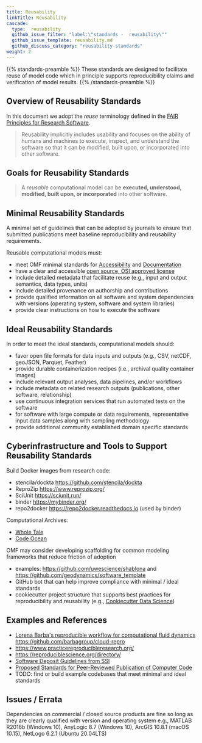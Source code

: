 ```yaml
---
title: Reusability
linkTitle: Reusability
cascade:
  type:  reusability
  github_issue_filter: "label:\"standards -  reusability\""
  github_issue_template: reusability.md
  github_discuss_category: "reusability-standards"
weight: 2
---
```


{{% standards-preamble %}}
These standards are designed to facilitate reuse of model code which in principle supports reproducibility claims and verification of model results.
{{% /standards-preamble %}}

## Overview of Reusability Standards

In this document we adopt the <em>reuse</em> terminology defined in the [FAIR Principles for Research Software](https://www.rd-alliance.org/group/fair-research-software-fair4rs-wg/outcomes/fair-principles-research-software-fair4rs). 

> Reusability implicitly includes usability and focuses on the ability of humans and machines to execute, inspect, and understand the software so that it can be modified, built upon, or incorporated into other software.

## Goals for Reusability Standards

> A <em>reusable</em> computational model can be <b>executed, understood, modified, built upon, or incorporated</b> into other software. 

## Minimal Reusability Standards 

A minimal set of guidelines that can be adopted by journals to ensure that submitted publications meet baseline reproducibility and reusability requirements. 

Reusable computational models must:

- meet OMF minimal standards for <a href='{{< relref "/standards/accessibility" >}}'>Accessibility</a> and <a href='{{< relref "/standards/documentation" >}}'>Documentation</a>
- have a clear and accessible [open source, OSI approved license](https://choosealicense.com/)
- include detailed metadata that facilitate reuse (e.g., input and output semantics, data types, units)
- include detailed provenance on authorship and contributions
- provide qualified information on all software and system dependencies with versions (operating system, software and system libraries)
- provide clear instructions on how to execute the software

## Ideal Reusability Standards

In order to meet the ideal standards, computational models should:

- favor open file formats for data inputs and outputs (e.g., CSV, netCDF, geoJSON, Parquet, Feather)
- provide durable containerization recipes (i.e., archival quality container images)
- include relevant output analyses, data pipelines, and/or workflows
- include metadata on related research outputs (publications, other software, relationship)
- use continuous integration services that run automated tests on the software
- for software with large compute or data requirements, representative input data samples along with sampling methodology
- provide additional community established domain specific standards

## Cyberinfrastructure and Tools to Support Reusability Standards

Build Docker images from research code:
- stencila/dockta https://github.com/stencila/dockta
- ReproZip https://www.reprozip.org/
- SciUnit https://sciunit.run/
- binder https://mybinder.org/
- repo2docker https://repo2docker.readthedocs.io (used by binder)

Computational Archives:
- [Whole Tale](https://wholetale.org/)
- [Code Ocean](https://codeocean.com/)

OMF may consider developing scaffolding for common modeling frameworks that reduce friction of adoption
  - examples: https://github.com/uwescience/shablona and https://github.com/geodynamics/software_template
  - GitHub bot that can help improve compliance with minimal / ideal standards
  - cookiecutter project structure that supports best practices for reproducibility and reusability (e.g., [Cookiecutter Data Science](http://drivendata.github.io/cookiecutter-data-science/))

## Examples and References

- [Lorena Barba's reproducible workflow for computational fluid dynamics](https://doi.org/10.5281/zenodo.2642710) https://github.com/barbagroup/cloud-repro 
- https://www.practicereproducibleresearch.org/
- https://reproduciblescience.org/directory/
- [Software Deposit Guidelines from SSI](https://softwaresaved.github.io/software-deposit-guidance/HowToDescribeSoftwareDeposit.html)
- [Proposed Standards for Peer-Reviewed Publication of Computer Code](https://doi.org/10.2134/agronj2015.0481)
- TODO: find or build example codebases that meet minimal and ideal standards 

## Issues / Errata

Dependencies on commercial / closed source products are fine so long as they are clearly qualified with version and operating system e.g., MATLAB R2016b (Windows 10), AnyLogic 8.7 (Windows 10), ArcGIS 10.8.1 (macOS 10.15), NetLogo 6.2.1 (Ubuntu 20.04LTS)
